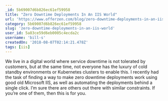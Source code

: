 ```yaml
---
_id: 5b69007d6b826ec61ef59958
title: "Zero Downtime Deployments In An IIS World"
url: 'https://www.offerzen.com/blog/zero-downtime-deployments-in-an-iis-world'
category: 5b69007d6b826ec61ef59958
slug: 'zero-downtime-deployments-in-an-iis-world'
user_id: 5a83ce59d6eb0005c4ecda2c
username: 'bill-s'
createdOn: '2018-08-07T02:14:21.478Z'
tags: [iis]
---
```


We live in a digital world where service downtime is not tolerated by customers, but at the same time, not everyone has the luxury of cold standby environments or Kubernetes clusters to enable this. I recently had the task of finding a way to make zero downtime deployments work using good old Microsoft IIS, as well as automating the deployments behind a single click. I’m sure there are others out there with similar constraints. If you’re one of them, then this is for you.


